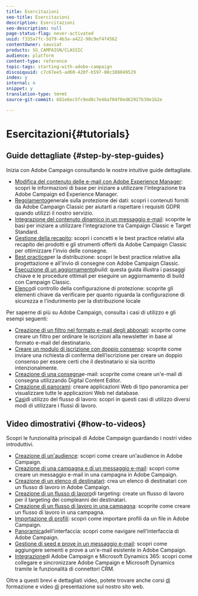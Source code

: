 ```yaml
---
title: Esercitazioni
seo-title: Esercitazioni
description: Esercitazioni
seo-description: null
page-status-flag: never-activated
uuid: f335a7fc-5d79-4b3a-a422-98c9ef4f4562
contentOwner: sauviat
products: SG_CAMPAIGN/CLASSIC
audience: platform
content-type: reference
topic-tags: starting-with-adobe-campaign
discoiquuid: c7c67ee5-ad60-420f-b597-08c388049529
index: y
internal: n
snippet: y
translation-type: tm+mt
source-git-commit: 681e6ec5fc9ed8c7e46af04f0ed62927b30e1b2e

---
```



# Esercitazioni{#tutorials}

## Guide dettagliate {#step-by-step-guides}

Inizia con Adobe Campaign consultando le nostre intuitive guide dettagliate.

* [Modifica del contenuto delle e-mail con Adobe Experience Manager](https://docs.campaign.adobe.com/doc/AC/getting_started/EN/aem.html): scopri le informazioni di base per iniziare a utilizzare l&#39;integrazione tra Adobe Campaign ed Experience Manager.
* [Regolamento](https://docs.campaign.adobe.com/doc/AC/getting_started/EN/ACC_GDPR.html)generale sulla protezione dei dati: scopri i contenuti forniti da Adobe Campaign Classic per aiutarti a rispettare i requisiti GDPR quando utilizzi il nostro servizio.
* [Integrazione del contenuto dinamico in un messaggio e-mail](https://docs.campaign.adobe.com/doc/AC/getting_started/EN/target.html): scoprite le basi per iniziare a utilizzare l&#39;integrazione tra Campaign Classic e Target Standard.
* [Gestione della recapito](https://docs.campaign.adobe.com/doc/AC/getting_started/EN/deliverability.html): scopri i concetti e le best practice relativi alla recapito dei prodotti e gli strumenti offerti da Adobe Campaign Classic per ottimizzare l&#39;invio delle consegne.
* [Best practice](https://docs.campaign.adobe.com/doc/AC/getting_started/EN/deliveryBestPractices.html)per la distribuzione: scopri le best practice relative alla progettazione e all&#39;invio di consegne con Adobe Campaign Classic.
* [Esecuzione di un aggiornamento](https://docs.campaign.adobe.com/doc/AC/getting_started/EN/buildUpgrade.html)build: questa guida illustra i passaggi chiave e le procedure ottimali per eseguire un aggiornamento di build con Campaign Classic.
* [Elenco](https://docs.campaign.adobe.com/doc/AC/getting_started/EN/security.html)di controllo della configurazione di protezione: scoprite gli elementi chiave da verificare per quanto riguarda la configurazione di sicurezza e l&#39;indurimento per la distribuzione locale

Per saperne di più su Adobe Campaign, consulta i casi di utilizzo e gli esempi seguenti:

* [Creazione di un filtro nel formato e-mail degli abbonati](../../platform/using/use-case.md#creating-a-filter-on-the-email-format-of-subscribers): scoprite come creare un filtro per ordinare le iscrizioni alla newsletter in base al formato e-mail del destinatario.
* [Creare un modulo di iscrizione con doppio consenso](../../web/using/use-cases--web-forms.md#create-a-subscription--form-with-double-opt-in): scoprite come inviare una richiesta di conferma dell’iscrizione per creare un doppio consenso per essere certi che il destinatario si sia iscritto intenzionalmente.
* [Creazione di una consegna](../../web/using/use-case--creating-an-email-delivery.md)e-mail: scoprite come creare un&#39;e-mail di consegna utilizzando Digital Content Editor.
* [Creazione di panorami](../../web/using/use-cases--creating-overviews.md): creare applicazioni Web di tipo panoramica per visualizzare tutte le applicazioni Web nel database.
* [Casi](../../workflow/using/using-the-local-approval-activity.md)di utilizzo del flusso di lavoro: scopri in questi casi di utilizzo diversi modi di utilizzare i flussi di lavoro.

## Video dimostrativi {#how-to-videos}

Scopri le funzionalità principali di Adobe Campaign guardando i nostri video introduttivi.

* [Creazione di un&#39;audience](https://docs.adobe.com/content/help/en/campaign-learn/campaign-classic-tutorials/getting-started/creating-a-list-of-recipients.html): scopri come creare un&#39;audience in Adobe Campaign.
* [Creazione di una campagna e di un messaggio e-mail](https://docs.adobe.com/content/help/en/campaign-learn/campaign-classic-tutorials/getting-started/creating-a-campaign-and-an-email.html): scopri come creare un messaggio e-mail in una campagna in Adobe Campaign.
* [Creazione di un elenco di destinatari](https://docs.adobe.com/content/help/en/campaign-learn/campaign-classic-tutorials/getting-started/creating-a-list-of-recipients.html): crea un elenco di destinatari con un flusso di lavoro in Adobe Campaign.
* [Creazione di un flusso di lavoro](https://docs.adobe.com/content/help/en/campaign-learn/campaign-classic-tutorials/getting-started/creating-a-targeting-workflow.html)di targeting: create un flusso di lavoro per il targeting dei compleanni dei destinatari.
* [Creazione di un flusso di lavoro in una campagna](https://docs.adobe.com/content/help/en/campaign-learn/campaign-classic-tutorials/getting-started/creating-a-workflow.html): scoprite come creare un flusso di lavoro in una campagna.
* [Importazione di profili](https://docs.adobe.com/content/help/en/campaign-learn/campaign-classic-tutorials/getting-started/importing-profiles.html): scopri come importare profili da un file in Adobe Campaign.
* [Panoramica](https://docs.adobe.com/content/help/en/campaign-learn/campaign-classic-tutorials/getting-started/interface-overview.html)dell&#39;interfaccia: scopri come navigare nell&#39;interfaccia di Adobe Campaign.
* [Gestione di seed e prove in un messaggio e-mail](https://docs.adobe.com/content/help/en/campaign-learn/campaign-classic-tutorials/getting-started/managing-seed-and-proofs.html): scopri come aggiungere sementi e prove a un&#39;e-mail esistente in Adobe Campaign.
* [Integrazione](https://docs.adobe.com/content/help/en/campaign-learn/campaign-classic-tutorials/integrating/dynamics365-integration.html)di Adobe Campaign e Microsoft Dynamics 365: scopri come collegare e sincronizzare Adobe Campaign e Microsoft Dynamics tramite le funzionalità di connettori CRM.

Oltre a questi brevi e dettagliati video, potete trovare anche corsi [di](https://training.adobe.com/training/courses.html) formazione e video [di](https://www.adobe.com/training/video.html) presentazione sul nostro sito web.
